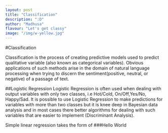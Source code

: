 ```yaml
---
layout: post 
title: "Classification"
description: ":D"
author: "Madhusa"
flavour: "Let's get classy"
image: "/img/w-yellow.jpg"
---
```


#Classification

Classification is the process of creating predictive models used to predict qualitative variable (also known as categorical variables). Obvious applications of such methods arise in the domain of natural language processing when trying to discern the sentiment(positive, neutral, or negative) of a passage of text.

##Logistic Regression
Logistic Regression is often used when dealing with output variables with only two classes, i.e Hot/Cold, On/Off,Yes/No, Happy/Sad. It is possible to use Logistic Regression to make predictions for variables with more than two classes but it is knee deep in Bayesian data analysis and in most cases there better algorithms for dealing with such variables that are easier to implement (Discriminant Analysis).

Simple linear regression takes the form of
###Hello World